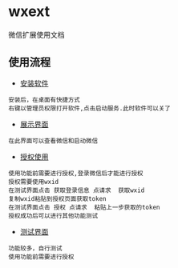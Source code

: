 # wxext
微信扩展使用文档

## 使用流程

+ [安装软件](app/install.html "install")
```
安装后，在桌面有快捷方式
右键以管理员权限打开软件,点击启动服务.此时软件可以关了
```
+ [展示界面](app/demo.html "demo")
```
在此界面可以查看微信和启动微信
```

+ [授权使用](app/settings.html "settings")
```
使用功能前需要进行授权,登录微信后才能进行授权
授权需要使用wxid
在测试界面点击 获取登录信息 点请求  获取wxid
复制wxid粘贴到授权页面获取token
在测试界面点击 授权 点请求  粘贴上一步获取的token
授权成功后可以进行其他功能测试
```

+ [测试界面](app/test.html "test")
```
功能较多，自行测试
使用功能前需要进行授权
```